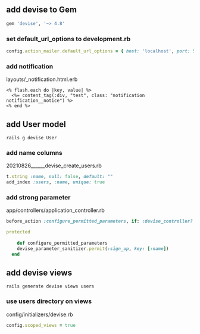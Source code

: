 ## add devise to Gem

```ruby
gem 'devise', '~> 4.8'
```

### set default_url_options to development.rb

```ruby
config.action_mailer.default_url_options = { host: 'localhost', port: 5000 }
```

### add notification

layouts/_notification.html.erb

```erb
<% flash.each do |key, value| %>
  <%= content_tag(:div, "test", class: "notification notification__notice") %>
<% end %>
```

## add User model

`rails g devise User`

### add name columns

20210826______devise_create_users.rb

```ruby
t.string :name, null: false, default: ""
add_index :users, :name, unique: true
```

### add strong parameter

app/controllers/application_controller.rb

```ruby
before_action :configure_permitted_parameters, if: :devise_controller?

protected
	
	def configure_permitted_parameters
    devise_parameter_sanitizer.permit(:sign_up, key: [:name])
  end
```

## add devise views

`rails generate devise views users`

### use users directory on views

config/initializers/devise.rb

```ruby
config.scoped_views = true
```


